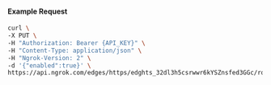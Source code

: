 <!-- Code generated for API Clients. DO NOT EDIT. -->

#### Example Request

```bash
curl \
-X PUT \
-H "Authorization: Bearer {API_KEY}" \
-H "Content-Type: application/json" \
-H "Ngrok-Version: 2" \
-d '{"enabled":true}' \
https://api.ngrok.com/edges/https/edghts_32dl3h5csrwwr6kYSZnsfed3GGc/routes/edghtsrt_32dl3f8d6eFaBTw2dclqRlnYOQV/compression
```
